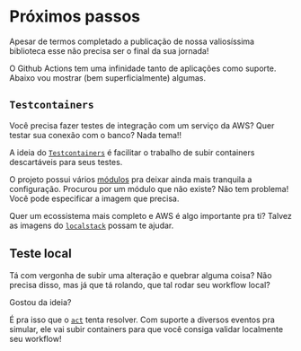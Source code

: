 # Próximos passos

Apesar de termos completado a publicação de nossa valiosíssima biblioteca esse não precisa ser o final da sua jornada!

O Github Actions tem uma infinidade tanto de aplicações como suporte. Abaixo vou mostrar (bem superficialmente) algumas.

## `Testcontainers`

Você precisa fazer testes de integração com um serviço da AWS? Quer testar sua conexão com o banco? Nada tema!!

A ideia do [`Testcontainers`](https://testcontainers.com/) é facilitar o trabalho de subir containers descartáveis para seus testes.

O projeto possui vários [módulos](https://testcontainers.com/modules/) pra deixar ainda mais tranquila a configuração.
Procurou por um módulo que não existe? Não tem problema! Você pode especificar a imagem que precisa.

Quer um ecossistema mais completo e AWS é algo importante pra ti? Talvez as imagens do [`localstack`](https://www.localstack.cloud/) possam te ajudar.

## Teste local

Tá com vergonha de subir uma alteração e quebrar alguma coisa? Não precisa disso, mas já que tá rolando, que tal rodar seu workflow local?

Gostou da ideia?

É pra isso que o [`act`](https://nektosact.com/) tenta resolver. Com suporte a diversos eventos pra simular, ele vai subir containers para que você consiga validar localmente seu workflow!
